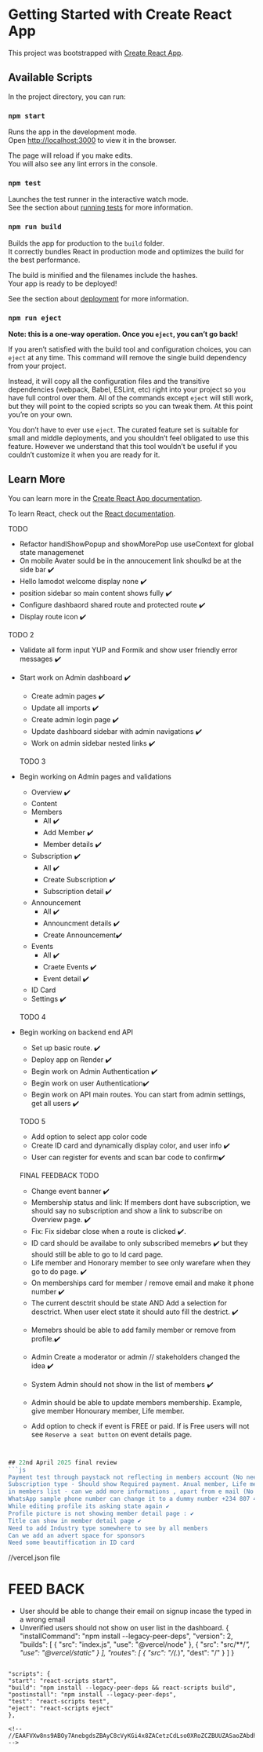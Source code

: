 # Getting Started with Create React App

This project was bootstrapped with [Create React App](https://github.com/facebook/create-react-app).

## Available Scripts

In the project directory, you can run:

### `npm start`

Runs the app in the development mode.\
Open [http://localhost:3000](http://localhost:3000) to view it in the browser.

The page will reload if you make edits.\
You will also see any lint errors in the console.

### `npm test`

Launches the test runner in the interactive watch mode.\
See the section about [running tests](https://facebook.github.io/create-react-app/docs/running-tests) for more information.

### `npm run build`

Builds the app for production to the `build` folder.\
It correctly bundles React in production mode and optimizes the build for the best performance.

The build is minified and the filenames include the hashes.\
Your app is ready to be deployed!

See the section about [deployment](https://facebook.github.io/create-react-app/docs/deployment) for more information.

### `npm run eject`

**Note: this is a one-way operation. Once you `eject`, you can’t go back!**

If you aren’t satisfied with the build tool and configuration choices, you can `eject` at any time. This command will remove the single build dependency from your project.

Instead, it will copy all the configuration files and the transitive dependencies (webpack, Babel, ESLint, etc) right into your project so you have full control over them. All of the commands except `eject` will still work, but they will point to the copied scripts so you can tweak them. At this point you’re on your own.

You don’t have to ever use `eject`. The curated feature set is suitable for small and middle deployments, and you shouldn’t feel obligated to use this feature. However we understand that this tool wouldn’t be useful if you couldn’t customize it when you are ready for it.

## Learn More

You can learn more in the [Create React App documentation](https://facebook.github.io/create-react-app/docs/getting-started).

To learn React, check out the [React documentation](https://reactjs.org/).

TODO

- Refactor handlShowPopup and showMorePop use useContext for global state managemenet
- On mobile Avater sould be in the annoucement link shoulkd be at the side bar ✔️
- Hello lamodot welcome display none ✔️
- position sidebar so main content shows fully ✔️
- Configure dashbaord shared route and protected route ✔️
- Display route icon ✔️

TODO 2

- Validate all form input YUP and Formik and show user friendly error messages ✔️
- Start work on Admin dashboard ✔️

  - Create admin pages ✔️
  - Update all imports ✔️
  - Create admin login page ✔️
  - Update dashboard sidebar with admin navigations ✔️
  - Work on admin sidebar nested links ✔️

  TODO 3

- Begin working on Admin pages and validations

  - Overview ✔️
  - Content
  - Members
    - All ✔️
    - Add Member ✔️
    - Member details ✔️
  - Subscription ✔️
    - All ✔️
    - Create Subscription ✔️
    - Subscription detail ✔️
  - Announcement
    - All ✔️
    - Announcment details ✔️
    - Create Announcement✔️
  - Events
    - All ✔️
    - Craete Events ✔️
    - Event detail ✔️
  - ID Card
  - Settings ✔️

  TODO 4

- Begin working on backend end API

  - Set up basic route. ✔️
  - Deploy app on Render ✔️
  - Begin work on Admin Authentication ✔️
  - Begin work on user Authentication✔️
  - Begin work on API main routes. You can start from admin settings, get all users ✔️

  TODO 5

  - Add option to select app color code
  - Create ID card and dynamically display color, and user info ✔️
  - User can register for events and scan bar code to confirm✔️

  FINAL FEEDBACK TODO

  - Change event banner ✔️
  - Membership status and link: If members dont have subscription,
    we should say no subscription and show a link to subscribe on Overview page. ✔️
  - Fix: Fix sidebar close when a route is clicked ✔️.
  - ID card should be availabe to only subscribed memebrs ✔️
    but they should still be able to go to Id card page.
  - Life member and Honorary member to see only warefare when they go to do page. ✔️
  - On memberships card for member / remove email and make it phone number ✔️
  - The current desctrit should be state AND Add a selection for desctrict.
  When user elect state it should auto fill the destrict. ✔️
  <!-- https://simple.wikipedia.org/wiki/List_of_districts_of_India -->

  - Memebrs should be able to add family member or remove from profile.✔️
  - Admin Create a moderator or admin // stakeholders changed the idea ✔️
  - System Admin should not show in the list of members ✔️
  - Admin should be able to update members membership. Example, give member Honourary member, Life member.

  - Add option to check if event is FREE or paid. If is Free users will not see `Reserve a seat button` on event details page.

````js


## 22nd April 2025 final review
```js
Payment test through paystack not reflecting in members account (No need)
Subscription type - Should show Required payment. Anual member, Life member , or honorary member (No need)
in members list - can we add more informations , apart from e mail (No need)
WhatsApp sample phone number can change it to a dummy number +234 807 498 3773 ✔️
While editing profile its asking state again ✔️
Profile picture is not showing member detail page : ✔️
Title can show in member detail page ✔️
Need to add Industry type somewhere to see by all members
Can we add an advert space for sponsors
Need some beautiffication in ID card

````

//vercel.json file

# FEED BACK

- User should be able to change their email on signup incase the typed in a wrong email
- Unverified users should not show on user list in the dashboard.
  {
  "installCommand": "npm install --legacy-peer-deps",
  "version": 2,
  "builds": [
  {
  "src": "index.js",
  "use": "@vercel/node"
  },
  {
  "src": "src/**/*",
  "use": "@vercel/static"
  }
  ],
  "routes": [
  { "src": "/(.*)", "dest": "/" }
  ]
  }

```

"scripts": {
"start": "react-scripts start",
"build": "npm install --legacy-peer-deps && react-scripts build",
"postinstall": "npm install --legacy-peer-deps",
"test": "react-scripts test",
"eject": "react-scripts eject"
},

<!-- //EAAFVXw8ns9ABOy7AnebgdsZBAyC8cVyKGi4x8ZACetzCdLso0XRoZCZBUUZASaoZAbdhSAcavDSpXrtZCTjFER3uluGfd1XwiFyaCxYlSUT9YVqdJHhgHajI5uBo6Ix1TV2pKbqnkQxmOKZBclNZBTZA5wWHFMf5RT7PkmCpt8hITaXZCxPg7OnKm0mgbLbGTq6yippvXpJi0FXbWddAsMsVAl4nVMrLZCwW3JPyqhDcXbs9UHcLJwQtJxanHgomfl3Ey0FBMsuBY9xbHwZDZD -->
```
